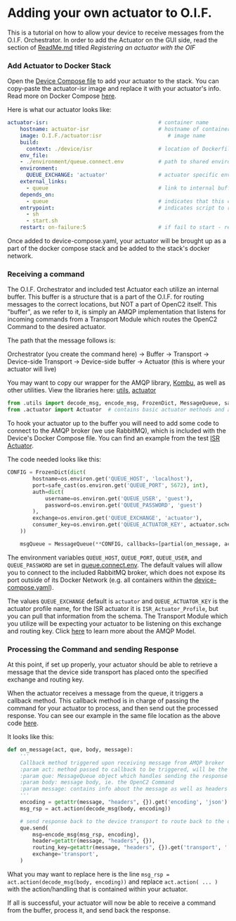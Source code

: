 # Adding your own actuator to O.I.F.

This is a tutorial on how to allow your device to receive messages from the O.I.F. Orchestrator. In order to add the Actuator on the GUI side, read the section of [ReadMe.md](ReadMe.md) titled <i>Registering an actuator with the OIF</i>

### <b>Add Actuator to Docker Stack</b>

Open the [Device Compose file](device-compose.yaml) to add your actuator to the stack. You can copy-paste the actuator-isr image and replace it with your actuator's info. Read more on Docker Compose [here](https://docs.docker.com/compose/overview/).

Here is what our actuator looks like:

```yaml
actuator-isr:                                   # container name
    hostname: actuator-isr                      # hostname of container 
    image: O.I.F./actuator:isr                     # image name
    build:
      context: ./device/isr                     # location of Dockerfile
    env_file:
    - ./environment/queue.connect.env           # path to shared environment variables
    environment:
      QUEUE_EXCHANGE: 'actuator'                # actuator specific environment variable (this can stay the same for your container)
    external_links:
      - queue                                   # link to internal buffer (more on this below)
    depends_on:
      - queue                                   # indicates that this container should wait for queue to exist before running
    entrypoint:                                 # indicates script to run upon container startup
      - sh
      - start.sh
    restart: on-failure:5                       # if fail to start - retries maximum of 5 times
```

Once added to device-compose.yaml, your actuator will be brought up as a part of the docker compose stack and be added to the stack's docker network.

### <b>Receiving a command</b>

The O.I.F. Orchestrator and included test Actuator each utilize an internal buffer. This buffer is a structure that is a part of the O.I.F. for routing messages to the correct locations, but NOT a part of OpenC2 itself. This "buffer", as we refer to it, is simply an AMQP implementation that listens for incoming commands from a Transport Module which routes the OpenC2 Command to the desired actuator.

The path that the message follows is:

Orchestrator (you create the command here) -> Buffer -> Transport -> Device-side Transport -> Device-side buffer -> Actuator (this is where your actuator will live)

You may want to copy our wrapper for the AMQP library, [Kombu](https://kombu.readthedocs.io/en/latest/), as well as other utilities. View the libraries here: [utils](device/isr/act_server/utils), [actuator](device/isr/act_server/actuator)
```python
from .utils import decode_msg, encode_msg, FrozenDict, MessageQueue, safe_cast
from .actuator import Actuator  # contains basic actuator methods and actuator data
```

To hook your actuator up to the buffer you will need to add some code to connect to the AMQP broker (we use RabbitMQ), which is included with the Device's Docker Compose file. You can find an example from the test [ISR Actuator](device/isr/act_server/__main__.py).  

The code needed looks like this:

```python
CONFIG = FrozenDict(dict(
        hostname=os.environ.get('QUEUE_HOST', 'localhost'),
        port=safe_cast(os.environ.get('QUEUE_PORT', 5672), int),
        auth=dict(
            username=os.environ.get('QUEUE_USER', 'guest'),
            password=os.environ.get('QUEUE_PASSWORD', 'guest')
        ),
        exchange=os.environ.get('QUEUE_EXCHANGE', 'actuator'),
        consumer_key=os.environ.get('QUEUE_ACTUATOR_KEY', actuator.schema.profiles)
    ))

    msgQueue = MessageQueue(**CONFIG, callbacks=[partial(on_message, actuator)])
```

The environment variables `QUEUE_HOST`, `QUEUE_PORT`, `QUEUE_USER`, and `QUEUE_PASSWORD` are set in [queue.connect.env](environment/queue.connect.env). The default values will allow you to connect to the included RabbitMQ broker, which does not expose its port outside of its Docker Network (e.g. all containers within the [device-compose.yaml](device-compose.yaml)).

The values `QUEUE_EXCHANGE` default is `actuator` and `QUEUE_ACTUATOR_KEY` is the actuator profile name, for the ISR actuator it is `ISR_Actuator_Profile`, but you can pull that information from the schema. The Transport Module which you utilize will be expecting your actuator to be listening on this exchange and routing key. Click [here](https://www.rabbitmq.com/tutorials/amqp-concepts.html) to learn more about the AMQP Model.

### <b>Processing the Command and sending Response</b>

At this point, if set up properly, your actuator should be able to retrieve a message that the device side transport has placed onto the specified exchange and routing key.

When the actuator receives a message from the queue, it triggers a callback method. This callback method is in charge of passing the command for your actuator to process, and then send out the processed response. You can see our example in the same file location as the above code [here](device/isr/act_server/__main__.py).

It looks like this:

```python
def on_message(act, que, body, message):
    '''
    Callback method triggered upon receiving message from AMQP broker
    :param act: method passed to callback to be triggered, will be the link from callback to actuator
    :param que: MessageQueue object which handles sending the response
    :param body: message body, ie. the OpenC2 Command
    :param message: contains info about the message as well as headers 
    '''
    encoding = getattr(message, "headers", {}).get('encoding', 'json')  # retrieve encoding specified in headers
    msg_rsp = act.action(decode_msg(body, encoding))                    # deserialize and give message to actuator and get response

    # send response back to the device transport to route back to the orchestrator
    que.send(  
        msg=encode_msg(msg_rsp, encoding),
        header=getattr(message, "headers", {}),
        routing_key=getattr(message, "headers", {}).get('transport', '').lower(),
        exchange='transport',
    )
```

What you may want to replace here is the line ```msg_rsp = act.action(decode_msg(body, encoding))``` and replace ```act.action( ... )``` with the action/handling that is contained within your actuator. 

If all is successful, your actuator will now be able to receive a command from the buffer, process it, and send back the response.

